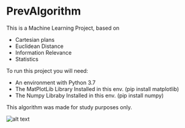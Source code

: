 # PrevAlgorithm
This is a Machine Learning Project, based on 
* Cartesian plans
* Euclidean Distance
* Information Relevance
* Statistics

To run this project you will need:
* An environment with Python 3.7
* The MatPlotLib Library Installed in this env. (pip install matplotlib)
* The Numpy Libraby Installed in this env. (pip install numpy)

This algorithm was made for study purposes only.

![alt text](https://github.com/JCGCosta/PrevAlgorithm2020/blob/master/FlowchartPrevAlgorithmEN1.png?raw=true)
